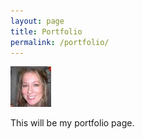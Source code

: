```yaml
---
layout: page
title: Portfolio
permalink: /portfolio/
---
```


![Alt text](/img/JessicaRaines.jpg "Jessica Raines")

This will be my portfolio page.

